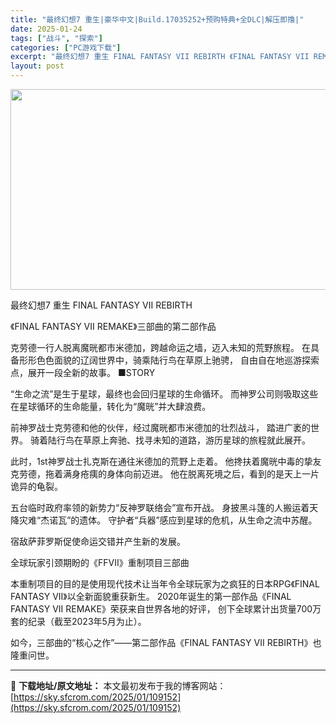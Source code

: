 ```yaml
---
title: "最终幻想7 重生|豪华中文|Build.17035252+预购特典+全DLC|解压即撸|"
date: 2025-01-24
tags: ["战斗", "探索"]
categories: ["PC游戏下载"]
excerpt: "最终幻想7 重生 FINAL FANTASY VII REBIRTH 《FINAL FANTASY VII REMAKE》三部曲的第二部作品 克劳德一行人脱离魔晄都市米德加，跨越命运之墙，迈入未知的荒野旅程。 在具备形形色色面貌的辽阔世界中，骑乘陆行鸟在草原上驰骋， 自由自在地巡游探索点，展开一段全&hellip;"
layout: post
---
```


<img class="aligncenter size-full wp-image-109132" src="https://sky.sfcrom.com/wp-content/uploads/2025/01/2025012405233996.webp" alt="" width="570" height="321" />

最终幻想7 重生 FINAL FANTASY VII REBIRTH

《FINAL FANTASY VII REMAKE》三部曲的第二部作品

克劳德一行人脱离魔晄都市米德加，跨越命运之墙，迈入未知的荒野旅程。
在具备形形色色面貌的辽阔世界中，骑乘陆行鸟在草原上驰骋，
自由自在地巡游探索点，展开一段全新的故事。
■STORY

“生命之流”是生于星球，最终也会回归星球的生命循环。
而神罗公司则吸取这些在星球循环的生命能量，转化为“魔晄”并大肆浪费。

前神罗战士克劳德和他的伙伴，经过魔晄都市米德加的壮烈战斗，
踏进广袤的世界。
骑着陆行鸟在草原上奔驰、找寻未知的道路，游历星球的旅程就此展开。

此时，1st神罗战士扎克斯在通往米德加的荒野上走着。
他搀扶着魔晄中毒的挚友克劳德，拖着满身疮痍的身体向前迈进。
他在脱离死境之后，看到的是天上一片诡异的龟裂。

五台临时政府率领的新势力“反神罗联络会”宣布开战。
身披黑斗篷的人搬运着天降灾难“杰诺瓦”的遗体。
守护者“兵器”感应到星球的危机，从生命之流中苏醒。

宿敌萨菲罗斯促使命运交错并产生新的发展。

全球玩家引颈期盼的《FFVII》重制项目三部曲

本重制项目的目的是使用现代技术让当年令全球玩家为之疯狂的日本RPG《FINAL FANTASY VII》以全新面貌重获新生。
2020年诞生的第一部作品《FINAL FANTASY VII REMAKE》荣获来自世界各地的好评，
创下全球累计出货量700万套的纪录（截至2023年5月为止）。

如今，三部曲的“核心之作”——第二部作品《FINAL FANTASY VII REBIRTH》也隆重问世。

---
📖 **下载地址/原文地址：** 本文最初发布于我的博客网站：[https://sky.sfcrom.com/2025/01/109152](https://sky.sfcrom.com/2025/01/109152)
